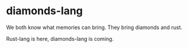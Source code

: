 # diamonds-lang
We both know what memories can bring. They bring diamonds and rust.

Rust-lang is here, diamonds-lang is coming.
